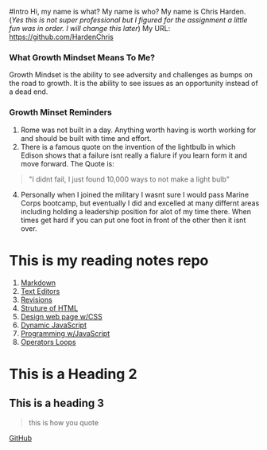 #Intro
Hi, my name is what? My name is who? My name is Chris Harden. (*Yes this is not super professional but I figured for the assignment a little fun was in order. I will change this later*) 
My URL:  https://github.com/HardenChris

### What Growth Mindset Means To Me?
Growth Mindset is the ability to see adversity and challenges as bumps on the road to growth. It is the ability to see issues as an opportunity instead of a dead end.

### Growth Minset Reminders
1. Rome was not built in a day. Anything worth having is worth working for and should be built with time and effort. 
2. There is a famous quote on the invention of the lightbulb in which Edison shows that a failure isnt really a fialure if you learn form it and move forward. The Quote is:
>"I didnt fail, I just found 10,000 ways to not make a light bulb" 
4. Personally when I joined the military I wasnt sure I would pass Marine Corps bootcamp, but eventually I did and excelled at many differnt areas including holding a leadership position for alot of my time there. When times get hard if you can put one foot in front of the other then it isnt over.

# This is my reading notes repo

1. [Markdown](markdown.md)
2. [Text Editors](texteditor.md)
3. [Revisions](revisions.md)
4. [Struture of HTML](HTMLstruct.md)
5. [Design web page w/CSS](design_css.md)
6. [Dynamic JavaScript](java_pages.md)
7. [Programming w/JavaScript](prog_java.md)
8. [Operators Loops](op_loop.md)



# This is a Heading 2
## This is a heading 3


>this is how you quote

[GitHub](http://github.com)



